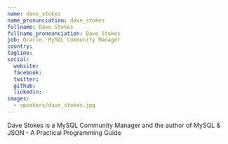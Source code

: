 ```yaml
---
name: dave_stokes
name_pronunciation: dave_stokes
fullname: Dave Stokes
fullname_pronounciation: Dave Stokes
job: Oracle, MySQL Community Manager
country: 
tagline: 
social:
  website: 
  facebook:
  twitter:
  github: 
  linkedin: 
images:
  - speakers/dave_stokes.jpg
---
```


Dave Stokes is a MySQL Community Manager and the author of MySQL & JSON - A Practical Programming Guide
